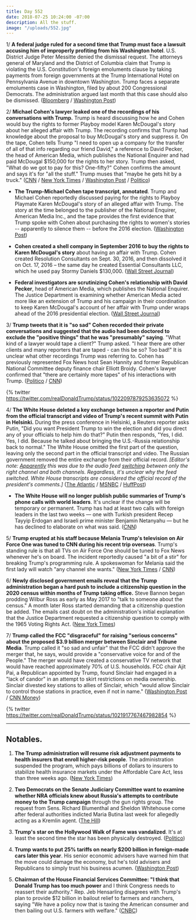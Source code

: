 ```yaml
---
title: Day 552
date: 2018-07-25 10:24:00 -07:00
description: All the stuff.
image: "/uploads/552.jpg"
---
```


1/ **A federal judge ruled for a second time that Trump must face a lawsuit accusing him of improperly profiting from his Washington hotel**. U.S. District Judge Peter Messitte denied the dismissal request. The attorneys general of Maryland and the District of Columbia claim that Trump is violating the U.S. Constitution's foreign emoluments clause by taking payments from foreign governments at the Trump International Hotel on Pennsylvania Avenue in downtown Washington. Trump faces a separate emoluments case in Washington, filed by about 200 Congressional Democrats. The administration argued last month that this case should also be dismissed. ([Bloomberg](https://www.bloomberg.com/news/articles/2018-07-25/trump-must-face-emoluments-lawsuit-over-d-c-hotel-profits) / [Washington Post](https://www.washingtonpost.com/politics/federal-judge-allows-emoluments-case-against-trump-to-proceed/2018/07/25/c8070206-8fa4-11e8-8322-b5482bf5e0f5_story.html))

2/ **Michael Cohen's lawyer leaked one of the recordings of his conversations with Trump.** Trump is heard discussing how he and Cohen would buy the rights to former Playboy model Karen McDougal's story about her alleged affair with Trump. The recording confirms that Trump had knowledge about the proposal to buy McDougal's story and suppress it. On the tape, Cohen tells Trump "I need to open up a company for the transfer of all of that info regarding our friend David," a reference to David Pecker, the head of American Media, which publishes the National Enquirer and had paid McDougal $150,000 for the rights to her story. Trump then asked, "What do we got to pay for this? One-fifty?" Cohen confirms the amount and says it's for "all the stuff." Trump muses that "maybe he gets hit by a truck." ([CNN](https://www.cnn.com/2018/07/24/politics/michael-cohen-donald-trump-tape/index.html) / [New York Times](https://www.nytimes.com/2018/07/24/us/politics/trump-cohen-tape.html) / [Washington Post](https://www.washingtonpost.com/politics/transcript-of-cohen-tape-suggests-trump-knew-about-models-deal-to-sell-story-of-alleged-affair/2018/07/24/2b7a73c6-8fab-11e8-b769-e3fff17f0689_story.html) / [Politico](https://www.politico.com/story/2018/07/24/trump-tape-cohen-playboy-model-740413))

* **The Trump-Michael Cohen tape transcript, annotated**. Trump and Michael Cohen reportedly discussed paying for the rights to Playboy Playmate Karen McDougal's story of an alleged affair with Trump. The story at the time belonged to the publisher of the National Enquirer, American Media Inc., and the tape provides the first evidence that Trump spoke with Cohen about purchasing the rights to women's stories -- apparently to silence them -- before the 2016 election. ([Washington Post](https://www.washingtonpost.com/news/the-fix/wp/2018/07/24/the-trump-michael-cohen-tape-transcript-annotated/?utm_term=.07e76380ac6b))

* **Cohen created a shell company in September 2016 to buy the rights to Karen McDougal's story** about having an affair with Trump. Cohen created Resolution Consultants on Sept. 30, 2016, and then dissolved it on Oct. 17, 2016 – the same day he created Essential Consultants LLC, which he used pay Stormy Daniels $130,000. ([Wall Street Journal](https://www.wsj.com/articles/trumps-former-lawyer-michael-cohen-formed-delaware-company-to-pay-playboy-model-1532526807))

* **Federal investigators are scrutinizing Cohen's relationship with David Pecker**, head of American Media, which publishes the National Enquirer. The Justice Department is examining whether American Media acted more like an extension of Trump and his campaign in their coordination to keep Karen McDougal's account of her affair with Trump under wraps ahead of the 2016 presidential election. ([Wall Street Journal](https://www.wsj.com/articles/national-enquirers-years-long-dealings-with-trump-lawyer-fall-under-federal-scrutiny-1532534115))

3/ **Trump tweets that it is "so sad" Cohen recorded their private conversations and suggested that the audio had been doctored to exclude the "positive things" that he was "presumably" saying**. "What kind of a lawyer would tape a client?" Trump asked. "I hear there are other clients and many reporters that are taped - can this be so? Too bad!" It is unclear what other recordings Trump was referring to. Cohen has previously represented Fox News host Sean Hannity and former Republican National Committee deputy finance chair Elliott Broidy. Cohen's lawyer confirmed that "there are certainly more tapes" of his interactions with Trump. ([Politico](https://www.politico.com/story/2018/07/25/trump-cohen-tape-740418) / [CNN](https://www.cnn.com/2018/07/25/politics/donald-trump-twitter-michael-cohen/index.html))

{% twitter https://twitter.com/realDonaldTrump/status/1022097879253635072 %}

4/ **The White House deleted a key exchange between a reporter and Putin from the official transcript and video of Trump's recent summit with Putin in Helsinki.** During the press conference in Helsinki, a Reuters reporter asks Putin, "Did you want President Trump to win the election and did you direct any of your officials to help him do that?" Putin then responds, "Yes, I did. Yes, I did. Because he talked about bringing the U.S.-Russia relationship back to normal." The White House omitted the first part of the question, leaving only the second part in the official transcript and video. The Russian government removed the entire exchange from their official record. *\[Editor's note: [Apparently](https://www.washingtonpost.com/news/politics/wp/2018/07/25/no-the-white-house-didnt-intentionally-edit-a-question-to-putin-out-of-a-video/) this was due to the audio feed [switching](https://www.cnn.com/2018/07/25/politics/trump-putin-transcript/index.html) between only the right channel and both channels. Regardless, it's unclear why the feed switched. White House transcripts are considered the official record of the president's comments.\]* ([The Atlantic](https://www.theatlantic.com/international/archive/2018/07/trump-putin-press-conference-transcript/565385/) / [MSNBC](http://www.msnbc.com/rachel-maddow/watch/trump-white-house-edits-putin-support-for-trump-out-of-transcript-1284716611545?playlist=associated) / [HuffPost](https://www.huffingtonpost.com/entry/white-house-putin-trump-press-conference_us_5b5837d6e4b0fd5c73ca30ca))

* **The White House will no longer publish public summaries of Trump's phone calls with world leaders**. It's unclear if the change will be temporary or permanent. Trump has had at least two calls with foreign leaders in the last two weeks — one with Turkish president Recep Tayyip Erdogan and Israeli prime minister Benjamin Netanyahu — but he has declined to elaborate on what was said. ([CNN](https://www.cnn.com/2018/07/24/politics/foreign-leaders-call-white-house/index.html))

5/ **Trump erupted at his staff because Melania Trump's television on Air Force One was tuned to CNN during his recent trip overseas**. Trump's standing rule is that all TVs on Air Force One should be tuned to Fox News whenever he's on board. The incident reportedly caused "a bit of a stir" for breaking Trump's programming rule. A spokeswoman for Melania said the first lady will watch "any channel she wants." ([New York Times](https://www.nytimes.com/2018/07/24/us/politics/trump-putin-cnn.html) / [CNN](https://www.cnn.com/2018/07/25/politics/melania-trump-channel/index.html))

6/ **Newly disclosed government emails reveal that the Trump administration began a hard push to include a citizenship question in the 2020 census within months of Trump taking office.** Steve Bannon began prodding Wilbur Ross as early as May 2017 to "talk to someone about the census." A month later Ross started demanding that a citizenship question be added. The emails cast doubt on the administration's initial explanation that the Justice Department requested a citizenship question to comply with the 1965 Voting Rights Act. ([New York Times](https://www.nytimes.com/2018/07/24/us/census-citizenship-question.html))

7/ **Trump called the FCC "disgraceful" for raising "serious concerns" about the proposed $3.9 billion merger between Sinclair and Tribune Media**. Trump called it "so sad and unfair" that the FCC didn't approve the merger that, he says, would provide a "conservative voice for and of the People." The merger would have created a conservative TV network that would have reached approximately 70% of U.S. households. FCC chair Ajit Pai, a Republican appointed by Trump, found Sinclair had engaged in a "lack of candor" in an attempt to skirt restrictions on media ownership. Sinclair divested key stations to allies of Sinclair, which "would allow Sinclair to control those stations in practice, even if not in name." ([Washington Post](https://www.washingtonpost.com/technology/2018/07/25/trump-criticizes-fcc-moving-block-sinclair-tribune-merger/?utm_term=.799597b8410f) / [CNN Money](https://money.cnn.com/2018/07/25/media/trump-tweet-sinclair-tribune-fcc/index.html))

{% twitter https://twitter.com/realDonaldTrump/status/1021917767467982854 %}

---

## Notables.

1. **The Trump administration will resume risk adjustment payments to health insurers that enroll higher-risk people**. The administration suspended the program, which pays billions of dollars to insurers to stabilize health insurance markets under the Affordable Care Act, less than three weeks ago. ([New York Times](https://www.nytimes.com/2018/07/24/us/politics/trump-insurers-risk-payments.html))

2. **Two Democrats on the Senate Judiciary Committee want to examine whether NRA officials knew about Russia's attempts to contribute money to the Trump campaign** through the gun rights group. The request from Sens. Richard Blumenthal and Sheldon Whitehouse come after federal authorities indicted Maria Butina last week for allegedly acting as a Kremlin agent. ([The Hill](http://thehill.com/policy/national-security/398667-judiciary-dems-call-on-grassley-to-hold-public-hearings-on-nras-role))

3. **Trump's star on the Hollywood Walk of Fame was vandalized**. It's at least the second time the star has been physically destroyed. ([Politico](https://www.politico.com/story/2018/07/25/trump-walk-of-fame-vandalized-740420))

4. **Trump wants to put 25% tariffs on nearly $200 billion in foreign-made cars later this year**. His senior economic advisers have warned him that the move could damage the economy, but he's told advisers and Republicans to simply trust his business acumen. ([Washington Post](https://www.washingtonpost.com/business/economy/trump-pushes-25-percent-auto-tariff-as-top-advisers-scramble-to-stop-him/2018/07/25/f7b9af04-8f8a-11e8-8322-b5482bf5e0f5_story.html))

5. **Chairman of the House Financial Services Committee: "I think that Donald Trump has too much power** and I think Congress needs to reassert their authority." Rep. Jeb Hensarling disagrees with Trump's plan to provide $12 billion in bailout relief to farmers and ranchers, saying "We have a policy now that is taxing the American consumer and then bailing out U.S. farmers with welfare." ([CNBC](https://www.cnbc.com/2018/07/25/house-financial-services-chairman-splits-with-trump-on-farm-relief-pla.html))
